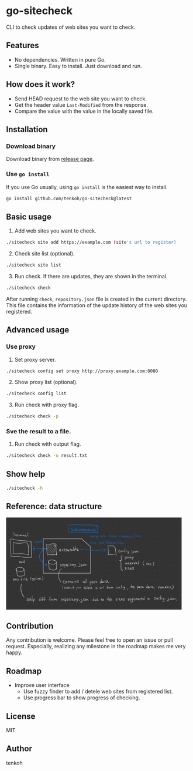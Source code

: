 # go-sitecheck
CLI to check updates of web sites you want to check.

## Features
- No dependencies. Written in pure Go.
- Single binary. Easy to install. Just download and run.

## How does it work?
- Send HEAD request to the web site you want to check.
- Get the header value `Last-Modified` from the response.
- Compare the value with the value in the locally saved file.

## Installation
### Download binary
Download binary from [release page](https://github.com/tenkoh/go-sitecheck/releases).

### Use `go install`
If you use Go usually, using `go install` is the easiest way to install.

```bash
go install github.com/tenkoh/go-sitecheck@latest
```

## Basic usage
1. Add web sites you want to check.
```bash
./sitecheck site add https://example.com (site's url to register)
```

2. Check site list (optional).
```bash
./sitecheck site list
```

3. Run check. If there are updates, they are shown in the terminal.
```bash
./sitecheck check
```

After running `check`, `repository.json` file is created in the current directory. This file contains the information of the update history of the web sites you registered.

## Advanced usage
### Use proxy
1. Set proxy server.
```bash
./sitecheck config set proxy http://proxy.example.com:8080
```

2. Show proxy list (optional).
```bash
./sitecheck config list
```

3. Run check with proxy flag.
```bash
./sitecheck check -p
```

### Sve the result to a file.
1. Run check with output flag.
```bash
./sitecheck check -o result.txt
```

## Show help
```bash
./sitecheck -h
```

## Reference: data structure
<img src="doc/static/data-structure.png" alt="data-structure" width=480px>

## Contribution
Any contribution is welcome. Please feel free to open an issue or pull request.
Especially, realizing any milestone in the roadmap makes me very happy.

## Roadmap
- Improve user interface
  - Use fuzzy finder to add / detele web sites from registered list.
  - Use progress bar to show progress of checking.


## License
MIT

## Author
tenkoh

